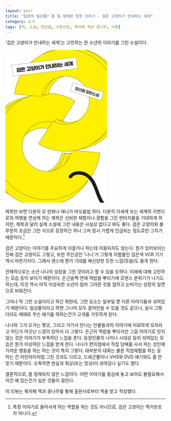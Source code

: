 ```yaml
---
layout: post
title: "일종의 일상물? 좀 덜 정제된 듯한 이야기 - 검은 고양이가 안내하는 세계"
category: 도서
tags: [책, 소설, 정선엽, 시옷이응, 북카페 책과 콩나무, 서평]
---
```


'검은 고양이가 안내하는 세계'는
고민하는 한 소년의 이야기를 그린 소설이다.

![표지](/images/world-guided-by-black-cat-book-h480.jpg)

제목만 보면 다분히 모 만화나 애니가 떠오를법 하다.
다분히 이세계 또는 세계의 이면으로의 여행을 연상케 하는 제목은
신비한 체험이나 경험을 그린 판타지물을 기대하게 하지만,
제목과 달리 실제 소설에 그런 내용은 사실상 없다고 봐도 좋다.
검은 고양이와 블루문이 조금은 그런 식으로 등장하긴 하나
그저 잠시 가볍게 언급되는 정도로만 그치기 때문이다.[^1]

[^1]: 특정 이야기로 들어서게 하는 역할을 하는 것도 아니므로, 검은 고양이는 맥거핀조차 아니다.

검은 고양이는 이야기를 주요하게 이끌거나 하는데 이용되지도 않는다.
뭔가 있어보이는 진짜 검은 고양이도 그렇고,
또한 주인공인 '나나'가 그렇게 이름붙인 검은색 VCR 기기 역시 마찬가지다.
그래서 괜스레 뭔가 기대를 배신당한 듯한 느낌(웃음)도 들게 한다.

전체적으로는 소년 나나의 성장을 그린 것이라고 할 수 있을 듯하다.
미래에 대해 고민하는 모습 등이 보이기 때문이다.
은근슬쩍 연애 떡밥을 뿌리기에 로맨스 분위기가 나기도 하는데,
이것 역시 아직 미성숙한 소년이 점차 그러한 것을 접하고 눈떠가는 성장의 일면으로 비춰진다.

그러나 딱 그런 소설이라고 하긴 뭐한데,
그런 요소는 일부일 뿐 다른 이야기들과 섞여있기 때문이다.
일상물이라고 하면 그나마 모두 끌어안을 수 있을 것도 같으나,
설사 그렇더라도 때때로 무슨 얘기를 하려는건가 고개를 갸웃하게 된다.

나나와 그가 오가는 몇곳, 그리고 거기서 만나는 안물들과의 이야기에
미묘하게 모자라고 어딘가 어긋난 느낌이 있어서 더 그렇다.
은근히 떡밥을 뿌리지만 그걸 이야기로 잇지 않는 것은 이야기가 부족하단 느낌을 준다.
등장인물의 나이나 시대상 등이 섞여있는 모습은 뭔가 이상하단 느낌을 받게 한다.
나나가 편의점에서 직접 담배를 사서 피는 성인에 가까운 행동을 하는 하는 것이 특히 그렇다.
대부분의 대화는 물론 직업체험을 하는 등 하는 건 어린아이처럼 그린 것과도 다르고,
드래곤볼이나 VHS와 DVD 얘기와도 좀 안맞기 때문이다.
오죽하면 현실과 회상(또는 망상)이 섞여있나 싶기도 했다.

결론적으로, 좀 정제되지 않은 느낌이다.
어떤 이야기를 중심에 놓고 보아도 불필요해서 이건 왜 있는건가 싶은 것들이 걸린다.



<div class="im im-info">
이 리뷰는 북카페 책과 콩나무를 통해 출판사로부터 책을 받고 작성했다.
</div>
